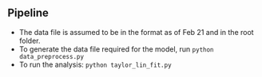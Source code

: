 ## Pipeline

- The data file is assumed to be in the format as of Feb 21 and in the root folder.
- To generate the data file required for the model, run `python data_preprocess.py`
- To run the analysis: `python taylor_lin_fit.py`

